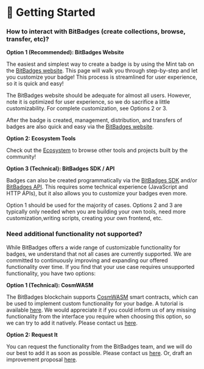 # 🏅 Getting Started

### **How to interact with BitBadges (create collections, browse, transfer, etc)?**

**Option 1 (Recommended): BitBadges Website**

The easiest and simplest way to create a badge is by using the Mint tab on the [BitBadges website](https://bitbadges.io). This page will walk you through step-by-step and let you customize your badge! This process is streamlined for user experience, so it is quick and easy!&#x20;

The BitBadges website should be adequate for almost all users. However, note it is optimized for user experience, so we do sacrifice a little customizability. For complete customization, see Options 2 or 3.&#x20;

After the badge is created, management, distribution, and transfers of badges are also quick and easy via the [BitBadges website](https://bitbadges.io).

**Option 2: Ecosystem Tools**

Check out the [Ecosystem](ecosystem.md) to browse other tools and projects built by the community!

**Option 3 (Technical): BitBadges SDK / API**

Badges can also be created programmatically via the [BitBadges SDK](broken-reference) and/or [BitBadges API](../indexer-api/api.md). This requires some technical experience (JavaScript and HTTP APIs), but it also allows you to customize your badges even more.



Option 1 should be used for the majority of cases. Options 2 and 3 are typically only needed when you are building your own tools, need more customization,writing scripts, creating your own frontend, etc.&#x20;



### **Need additional functionality not supported?**

While BitBadges offers a wide range of customizable functionality for badges, we understand that not all cases are currently supported. We are committed to continuously improving and expanding our offered functionality over time. If you find that your use case requires unsupported functionality, you have two options:

**Option 1 (Technical): CosmWASM**&#x20;

The BitBadges blockchain supports [CosmWASM](https://cosmwasm.com/) smart contracts, which can be used to implement custom functionality for your badge. A tutorial is available [here](../for-developers/tutorials/create-a-smart-contract.md). We would appreciate it if you could inform us of any missing functionality from the interface you require when choosing this option, so we can try to add it natively. Please contact us [here](team-contact-us.md).

**Option 2: Request It**&#x20;

You can request the functionality from the BitBadges team, and we will do our best to add it as soon as possible. Please contact us [here](team-contact-us.md). Or, draft an improvement proposal [here](https://github.com/BitBadges/BBIPs).

